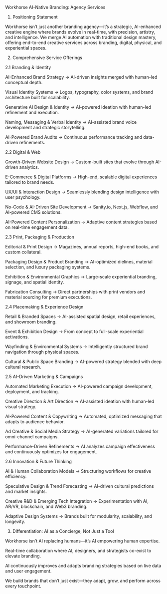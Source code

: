 Workhorse AI-Native Branding: Agency Services

1. Positioning Statement

Workhorse isn’t just another branding agency—it’s a strategic, AI-enhanced creative engine where brands evolve in real-time, with precision, artistry, and intelligence. We merge AI automation with traditional design mastery, offering end-to-end creative services across branding, digital, physical, and experiential spaces.

2. Comprehensive Service Offerings

2.1 Branding & Identity

AI-Enhanced Brand Strategy → AI-driven insights merged with human-led conceptual depth.

Visual Identity Systems → Logos, typography, color systems, and brand architecture built for scalability.

Generative AI Design & Identity → AI-powered ideation with human-led refinement and execution.

Naming, Messaging & Verbal Identity → AI-assisted brand voice development and strategic storytelling.

AI-Powered Brand Audits → Continuous performance tracking and data-driven refinements.

2.2 Digital & Web

Growth-Driven Website Design → Custom-built sites that evolve through AI-driven analytics.

E-Commerce & Digital Platforms → High-end, scalable digital experiences tailored to brand needs.

UX/UI & Interaction Design → Seamlessly blending design intelligence with user psychology.

No-Code & AI-Driven Site Development → Sanity.io, Next.js, Webflow, and AI-powered CMS solutions.

AI-Powered Content Personalization → Adaptive content strategies based on real-time engagement data.

2.3 Print, Packaging & Production

Editorial & Print Design → Magazines, annual reports, high-end books, and custom collateral.

Packaging Design & Product Branding → AI-optimized dielines, material selection, and luxury packaging systems.

Exhibition & Environmental Graphics → Large-scale experiential branding, signage, and spatial identity.

Fabrication Consulting → Direct partnerships with print vendors and material sourcing for premium executions.

2.4 Placemaking & Experience Design

Retail & Branded Spaces → AI-assisted spatial design, retail experiences, and showroom branding.

Event & Exhibition Design → From concept to full-scale experiential activations.

Wayfinding & Environmental Systems → Intelligently structured brand navigation through physical spaces.

Cultural & Public Space Branding → AI-powered strategy blended with deep cultural research.

2.5 AI-Driven Marketing & Campaigns

Automated Marketing Execution → AI-powered campaign development, deployment, and tracking.

Creative Direction & Art Direction → AI-assisted ideation with human-led visual strategy.

AI-Powered Content & Copywriting → Automated, optimized messaging that adapts to audience behavior.

Ad Creative & Social Media Strategy → AI-generated variations tailored for omni-channel campaigns.

Performance-Driven Refinements → AI analyzes campaign effectiveness and continuously optimizes for engagement.

2.6 Innovation & Future Thinking

AI & Human Collaboration Models → Structuring workflows for creative efficiency.

Speculative Design & Trend Forecasting → AI-driven cultural predictions and market insights.

Creative R&D & Emerging Tech Integration → Experimentation with AI, AR/VR, blockchain, and Web3 branding.

Adaptive Design Systems → Brands built for modularity, scalability, and longevity.

3. Differentiation: AI as a Concierge, Not Just a Tool

Workhorse isn’t AI replacing humans—it’s AI empowering human expertise.

Real-time collaboration where AI, designers, and strategists co-exist to elevate branding.

AI continuously improves and adapts branding strategies based on live data and user engagement.

We build brands that don’t just exist—they adapt, grow, and perform across every touchpoint.

